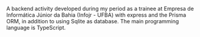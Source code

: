 A backend activity developed during my period as a trainee at Empresa de Informática Júnior da Bahia (Infojr - UFBA) with express and the Prisma ORM, in addition to using Sqlite as database. The main programming language is TypeScript.
